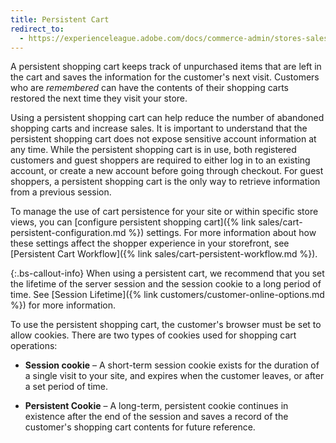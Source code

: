 ```yaml
---
title: Persistent Cart
redirect_to:
  - https://experienceleague.adobe.com/docs/commerce-admin/stores-sales/point-of-purchase/cart/cart-persistent.html
---
```


A persistent shopping cart keeps track of unpurchased items that are left in the cart and saves the information for the customer's next visit. Customers who are _remembered_ can have the contents of their shopping carts restored the next time they visit your store.

Using a persistent shopping cart can help reduce the number of abandoned shopping carts and increase sales. It is important to understand that the persistent shopping cart does not expose sensitive account information at any time. While the persistent shopping cart is in use, both registered customers and guest shoppers are required to either log in to an existing account, or create a new account before going through checkout. For guest shoppers, a persistent shopping cart is the only way to retrieve information from a previous session.

To manage the use of cart persistence for your site or within specific store views, you can [configure persistent shopping cart]({% link sales/cart-persistent-configuration.md %}) settings. For more information about how these settings affect the shopper experience in your storefront, see [Persistent Cart Workflow]({% link sales/cart-persistent-workflow.md %}).

{:.bs-callout-info}
When using a persistent cart, we recommend that you set the lifetime of the server session and the session cookie to a long period of time. See [Session Lifetime]({% link customers/customer-online-options.md %}) for more information.

To use the persistent shopping cart, the customer's browser must be set to allow cookies. There are two types of cookies used for shopping cart operations:

- **Session cookie** – A short-term session cookie exists for the duration of a single visit to your site, and expires when the customer leaves, or after a set period of time.

- **Persistent Cookie** – A long-term, persistent cookie continues in existence after the end of the session and saves a record of the customer's shopping cart contents for future reference.
